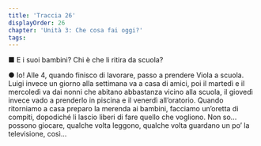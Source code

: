 ```yaml
---
title: 'Traccia 26'
displayOrder: 26
chapter: 'Unità 3: Che cosa fai oggi?'
tags:
---
```


■ E i suoi bambini? Chi è che li ritira da scuola?

● Io! Alle 4, quando finisco di lavorare, passo a prendere Viola a scuola. Luigi invece un giorno alla settimana va a casa di amici, poi il martedì e il mercoledì va dai nonni che abitano abbastanza vicino alla scuola, il giovedì invece vado a prenderlo in piscina e il venerdì all’oratorio. Quando ritorniamo a casa preparo la merenda ai bambini, facciamo un’oretta di compiti, dopodiché li lascio liberi di fare quello che vogliono. Non so... possono giocare, qualche volta leggono, qualche volta guardano un po’ la televisione, così...
